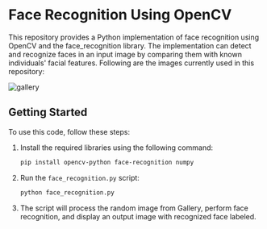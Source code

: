 # Face Recognition Using OpenCV

This repository provides a Python implementation of face recognition using OpenCV and the face_recognition library. The implementation can detect and recognize faces in an input image by comparing them with known individuals' facial features. Following are the images currently used in this repository:

![gallery](https://github.com/samina-bashir/face-recognition/assets/108734344/825fc7a8-b3cb-4ce6-b07c-1d570ab8a2ce)

## Getting Started

To use this code, follow these steps:

1. Install the required libraries using the following command:
   
   ```bash
   pip install opencv-python face-recognition numpy
   ```

2. Run the `face_recognition.py` script:

   ```bash
   python face_recognition.py
   ```

3. The script will process the random image from Gallery, perform face recognition, and display an output image with recognized face labeled.
